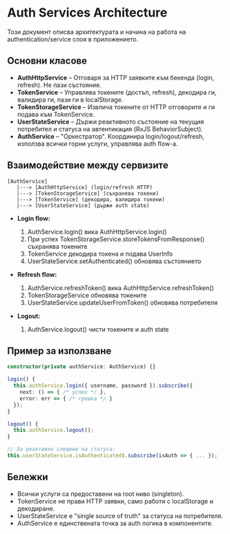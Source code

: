 # Auth Services Architecture

Този документ описва архитектурата и начина на работа на authentication/service слоя в приложението.

## Основни класове

- **AuthHttpService** – Отговаря за HTTP заявките към бекенда (login, refresh). Не пази състояние.
- **TokenService** – Управлява токените (достъп, refresh), декодира ги, валидира ги, пази ги в localStorage.
- **TokenStorageService** – Извлича токените от HTTP отговорите и ги подава към TokenService.
- **UserStateService** – Държи реактивното състояние на текущия потребител и статуса на автентикация (RxJS BehaviorSubject).
- **AuthService** – "Оркестратор". Координира login/logout/refresh, използва всички горни услуги, управлява auth flow-а.

## Взаимодействие между сервизите

```
[AuthService]
   |---> [AuthHttpService] (login/refresh HTTP)
   |---> [TokenStorageService] (съхранява токени)
   |---> [TokenService] (декодира, валидира токени)
   |---> [UserStateService] (държи auth state)
```

- **Login flow:**
  1. AuthService.login() вика AuthHttpService.login()
  2. При успех TokenStorageService.storeTokensFromResponse() съхранява токените
  3. TokenService декодира токена и подава UserInfo
  4. UserStateService.setAuthenticated() обновява състоянието

- **Refresh flow:**
  1. AuthService.refreshToken() вика AuthHttpService.refreshToken()
  2. TokenStorageService обновява токените
  3. UserStateService.updateUserFromToken() обновява потребителя

- **Logout:**
  1. AuthService.logout() чисти токените и auth state

## Пример за използване

```typescript
constructor(private authService: AuthService) {}

login() {
  this.authService.login({ username, password }).subscribe({
    next: () => { /* успех */ },
    error: err => { /* грешка */ }
  });
}

logout() {
  this.authService.logout();
}

// За реактивно следене на статуса:
this.userStateService.isAuthenticated$.subscribe(isAuth => { ... });
```

## Бележки
- Всички услуги са предоставени на root ниво (singleton).
- TokenService не прави HTTP заявки, само работи с localStorage и декодиране.
- UserStateService е "single source of truth" за статуса на потребителя.
- AuthService е единствената точка за auth логика в компонентите.
